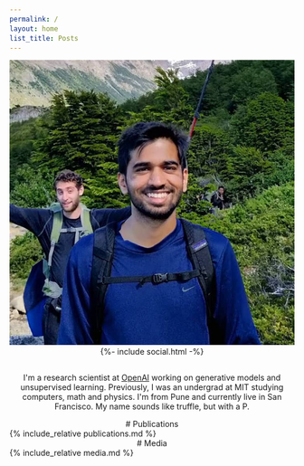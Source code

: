 ```yaml
---
permalink: /
layout: home
list_title: Posts
---
```

<div markdown="1" style="text-align: center">
<img class="profile" src="assets/imgs/profile.jpg" alt="Prafulla Dhariwal">
<div style="padding-bottom: 15px">{%- include social.html -%}</div>

I'm a research scientist at [OpenAI][openai] working on generative models and unsupervised learning. Previously, I was an undergrad at MIT studying computers, math and physics. I'm from Pune and currently live in San Francisco. My name sounds like truffle, but with a P. 

[openai]: https://openai.com

</div>

<div id="Publications" class="sections"></div>
<div markdown="1" style="text-align: center">
# Publications
</div>
{% include_relative publications.md %}

<div id="Media" class="sections"></div>
<div markdown="1" style="text-align: center">
# Media
</div>
{% include_relative media.md %}
